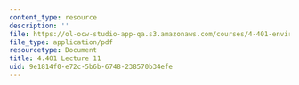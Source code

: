 ```yaml
---
content_type: resource
description: ''
file: https://ol-ocw-studio-app-qa.s3.amazonaws.com/courses/4-401-environmental-technologies-in-buildings-fall-2018/9e1814f0e72c5b6b6748238570b34efe_MIT4_401F18_lec11.pdf
file_type: application/pdf
resourcetype: Document
title: 4.401 Lecture 11
uid: 9e1814f0-e72c-5b6b-6748-238570b34efe
---
```

